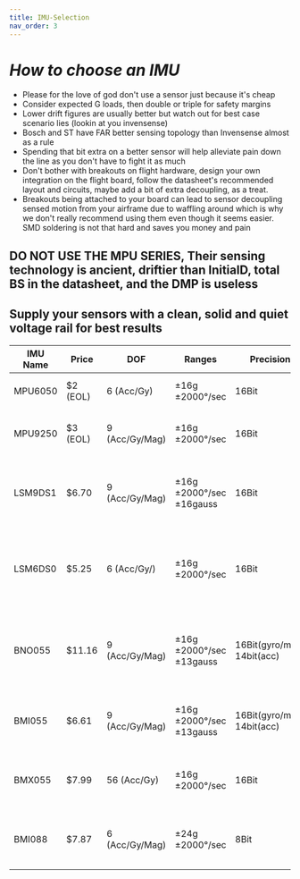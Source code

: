 ```yaml
---
title: IMU-Selection
nav_order: 3
---
```


# *How to choose an IMU* 
* Please for the love of god don't use a sensor just because it's cheap 
* Consider expected G loads, then double or triple for safety margins 
* Lower drift figures are usually better but watch out for best case scenario lies (lookin at you invensense)
* Bosch and ST have FAR better sensing topology than Invensense almost as a rule
* Spending that bit extra on a better sensor will help alleviate pain down the line as you don't have to fight it as much
* Don't bother with breakouts on flight hardware, design your own integration on the flight board, follow the datasheet's recommended layout and circuits, maybe add a bit of extra decoupling, as a treat. 
* Breakouts being attached to your board can lead to sensor decoupling sensed motion from your airframe due to waffling around which is why we don't really recommend using them even though it seems easier. SMD soldering is not that hard and saves you money and pain 


## **DO NOT USE THE MPU SERIES, Their sensing technology is ancient, driftier than InitialD, total BS in the datasheet, and the DMP is useless** 

## Supply your sensors with a clean, solid and quiet voltage rail for best results

| IMU Name | Price | DOF | Ranges | Precision | Drift figures | Library? | Recommended|
| ---      | ---   |---  |---      |---        |---            |---       |---|   
| MPU6050 | $2 (EOL) | 6 (Acc/Gy) | ±16g  ±2000°/sec | 16Bit | ±50mg(up to ±80mg) ±20º/s | Multiple libraries | HELL NO USE SOMETHING ELSE| 
| MPU9250 | $3 (EOL) | 9 (Acc/Gy/Mag) | ±16g  ±2000°/sec | 16Bit | ±50mg(up to ±80mg) ±20º/s | Multiple libraries | LITERALLY A 6050 WITH A MAG TAPED ON| 
| LSM9DS1 | $6.70 |  9 (Acc/Gy/Mag) | ±16g  ±2000°/sec ±16gauss | 16Bit | ±90mg(stable) ±30º/s ±1 gauss| Multiple libraries | Yes, a good sensor that doesn't have wildly wandering drift values | 
| LSM6DS0 | $5.25 |  6 (Acc/Gy/) | ±16g  ±2000°/sec  | 16Bit | ±20mg ±1º/s | A few | Kinda, really recommend the LSM9DS1 a bit more due to it being proven out and better libraries | 
| BNO055 | $11.16 |  9 (Acc/Gy/Mag) | ±16g  ±2000°/sec ±13gauss | 16Bit(gyro/mag) 14bit(acc) | ±80mg ±2º/s ±.04 gauss| Multiple libraries | No, you're paying more for an onboard processor that doesn't work with rocket g-loads |
| BMI055 | $6.61 |  9 (Acc/Gy/Mag) | ±16g  ±2000°/sec ±13gauss | 16Bit(gyro/mag) 14bit(acc) | ±80mg ±2º/s ±.04 gauss| No | Yes, same sensors as the BNO but without the processor |
| BMX055 | $7.99|  56 (Acc/Gy) | ±16g  ±2000°/sec  | 16Bit | ±80mg ±2º/s | No | Yes, same sensors as BNO minus magnetometer and processor |
| BMI088 | $7.87 |  6 (Acc/Gy/Mag) | ±24g  ±2000°/sec | 8Bit | ±20mg ±1º/s | One | Yes, good newer sensors with lower drift figures and stable readings|
